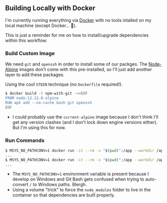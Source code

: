 ## Building Locally with Docker

I'm currently running everything via [Docker](https://www.docker.com/) with no tools intalled on my local machine (except Docker... :whale:).

This is just a reminder for me on how to install/upgrade dependencies within this workflow.

### Build Custom Image

We need `git` and `openssh` in order to install some of our packges. The [Node-Alpine](https://hub.docker.com/_/node/) images don't come with this pre-installed, so I'll just add another layer to add these packages.

Using the cool `STDIN` technique (no `Dockerfile` required!).

```bash
$ docker build -t npm-with-git -<<EOF
FROM node:12.12.0-alpine
RUN apk add --no-cache bash git openssh
EOF
```

* I could probably use the `current-alpine` image because I don't think I'll get any version clashes (and I don't lock down engine versions either). But I'm using this for now.

### Run Commands

```bash
$ MSYS_NO_PATHCONV=1 docker run -it --rm -v "$(pwd)":/app --workdir /app npm-with-git npm outdated
...
$ MSYS_NO_PATHCONV=1 docker run -it --rm -v "$(pwd)":/app --workdir /app -v /app/node_modules npm-with-git npm install
...
```

* The `MSYS_NO_PATHCONV=1` environment variable is present because I develop on Windows and Git Bash gets confused when trying to auto-convert `/` to Windows paths. Blergh.
* Using a volume "trick" to force the `node_modules` folder to live in the container so that dependencies are built properly.

